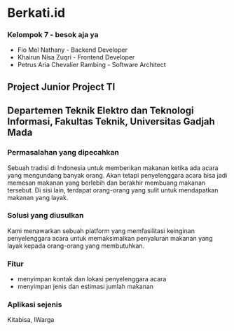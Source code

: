 # Berkati.id

### Kelompok 7 - besok aja ya
- Fio Mel Nathany - Backend Developer
- Khairun Nisa Zuqri - Frontend Developer
- Petrus Aria Chevalier Rambing - Software Architect

## Project Junior Project TI
## Departemen Teknik Elektro dan Teknologi Informasi, Fakultas Teknik, Universitas Gadjah Mada

### Permasalahan yang dipecahkan
Sebuah tradisi di Indonesia untuk memberikan makanan ketika ada acara yang mengundang banyak orang. Akan tetapi penyelenggara acara bisa jadi memesan makanan yang berlebih dan berakhir membuang makanan tersebut. Di sisi lain, terdapat orang-orang yang sulit untuk mendapatkan makanan yang layak.

### Solusi yang diusulkan
Kami menawarkan sebuah platform yang memfasilitasi keinginan penyelenggara acara untuk memaksimalkan penyaluran makanan yang layak kepada orang-orang yang membutuhkan.

### Fitur
- menyimpan kontak dan lokasi penyelenggara acara
- menyimpan jenis dan estimasi jumlah makanan

### Aplikasi sejenis
Kitabisa, IWarga